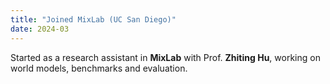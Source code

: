 ```yaml
---
title: "Joined MixLab (UC San Diego)"
date: 2024-03
---
```

Started as a research assistant in **MixLab** with Prof. **Zhiting Hu**, working on world models, benchmarks and evaluation.
